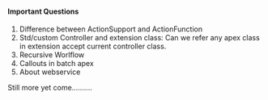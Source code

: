 #### Important Questions

1. Difference between ActionSupport and ActionFunction
2. Std/custom Controller and extension class: Can we refer any apex class in extension accept current controller class.
3. Recursive Worlflow
4. Callouts in batch apex
5. About webservice

Still more yet come..........
